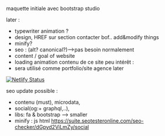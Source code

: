 maquette initiale avec bootstrap studio

later :
- typewriter animation ? 
- design, HREF sur section contacter bof.. add&modify things
- minify?
- seo : (alt? canonical?)-->pas besoin normalement 
- content / goal of website
- loading animation
contenu de ce site peu intérêt :
- sera utilisé comme portfolio/site agence later






[![Netlify Status](https://api.netlify.com/api/v1/badges/98bac512-c5f2-4a5f-803a-99fb55656251/deploy-status)](https://app.netlify.com/sites/nifty-poitras-3cb426/deploys)



seo update possible :
- contenu (must), microdata, 
- social(og:+ graphql,..),
- libs: fa & bootstrap --> smaller
- minify : js html
https://suite.seotesteronline.com/seo-checker/dGpyd2ViLmZy/social